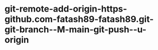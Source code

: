 # git-remote-add-origin-https-github.com-fatash89-fatash89.git-git-branch--M-main-git-push--u-origin